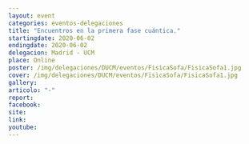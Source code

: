 ```yaml
---
layout: event
categories: eventos-delegaciones
title: "Encuentros en la primera fase cuántica."
startingdate: 2020-06-02
endingdate: 2020-06-02
delegacion: Madrid - UCM
place: Online
poster: /img/delegaciones/DUCM/eventos/FisicaSofa/FisicaSofa1.jpg
cover: /img/delegaciones/DUCM/eventos/FisicaSofa/FisicaSofa1.jpg
gallery:
articolo: "-"
report:
facebook:
site:
link:
youtube:
---
```

